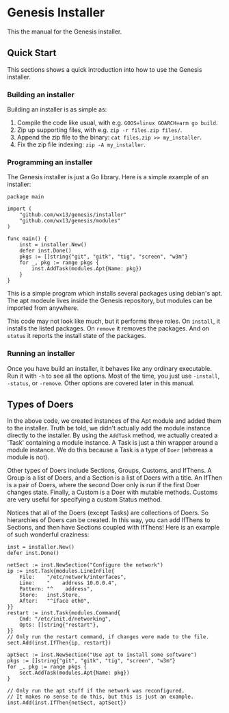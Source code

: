 Genesis Installer
=================

This the manual for the Genesis installer.

## Quick Start

This sections shows a quick introduction into how to
use the Genesis installer.

### Building an installer

Building an installer is as simple as:

1. Compile the code like usual, with e.g. `GOOS=linux GOARCH=arm go build`.
2. Zip up supporting files, with e.g. `zip -r files.zip files/`.
3. Append the zip file to the binary: `cat files.zip >> my_installer`.
4. Fix the zip file indexing: `zip -A my_installer`.

### Programming an installer

The Genesis installer is just a Go library.  Here is a simple example
of an installer:

	package main

	import (
		"github.com/wx13/genesis/installer"
		"github.com/wx13/genesis/modules"
	)

	func main() {
		inst = installer.New()
		defer inst.Done()
		pkgs := []string{"git", "gitk", "tig", "screen", "w3m"}
		for _, pkg := range pkgs {
			inst.AddTask(modules.Apt{Name: pkg})
		}
	}

This is a simple program which installs several packages using debian's apt.
The apt modeule lives inside the Genesis repository, but modules can be
imported from anywhere.

This code may not look like much, but it performs three roles.  On `install`,
it installs the listed packages.  On `remove` it removes the packages. And on
`status` it reports the install state of the packages.

### Running an installer

Once you have build an installer, it behaves like any ordinary executable.
Run it with `-h` to see all the options.  Most of the time, you just use
`-install`, `-status`, or `-remove`.  Other options are covered later in
this manual.


## Types of Doers

In the above code, we created instances of the Apt module and
added them to the installer.  Truth be told, we didn't actually
add the module instance directly to the installer.  By using the
`AddTask` method, we actually created a 'Task' containing a module
instance.  A Task is just a thin wrapper around a module instance.
We do this because a Task is a type of `Doer` (whereas a module is not).

Other types of Doers include Sections, Groups, Customs, and IfThens.
A Group is a list of Doers, and a Section is a list of Doers with a title.
An IfThen is a pair of Doers, where the second Doer only is run if the
first Doer changes state.  Finally, a Custom is a Doer with mutable
methods. Customs are very useful for specifying a custom Status method.

Notices that all of the Doers (except Tasks) are collections of Doers.
So hierarchies of Doers can be created.  In this way, you can add
IfThens to Sections, and then have Sections coupled with IfThens!
Here is an example of such wonderful craziness:


	inst = installer.New()
	defer inst.Done()

	netSect := inst.NewSection("Configure the network")
	ip := inst.Task{modules.LineInFile{
		File:    "/etc/network/interfaces",
		Line:    "    address 10.0.0.4",
		Pattern: "^    address",
		Store:   inst.Store,
		After:   "^iface eth0",
	}}
	restart := inst.Task{modules.Command{
		Cmd: "/etc/init.d/networking",
		Opts: []string{"restart"},
	}}
	// Only run the restart command, if changes were made to the file.
	sect.Add(inst.IfThen{ip, restart})

	aptSect := inst.NewSection("Use apt to install some software")
	pkgs := []string{"git", "gitk", "tig", "screen", "w3m"}
	for _, pkg := range pkgs {
		sect.AddTask(modules.Apt{Name: pkg})
	}

	// Only run the apt stuff if the network was reconfigured.
	// It makes no sense to do this, but this is just an example.
	inst.Add(inst.IfThen{netSect, aptSect})


